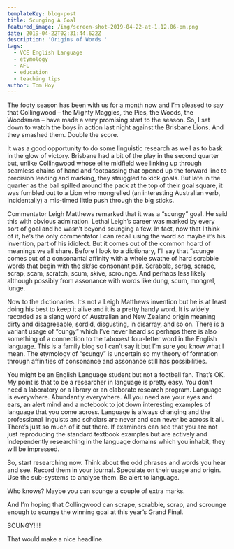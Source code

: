 ```yaml
---
templateKey: blog-post
title: Scunging A Goal
featured_image: /img/screen-shot-2019-04-22-at-1.12.06-pm.png
date: 2019-04-22T02:31:44.622Z
description: 'Origins of Words '
tags:
  - VCE English Language
  - etymology
  - AFL
  - education
  - teaching tips
author: Tom Hoy
---
```

The footy season has been with us for a month now and I’m pleased to say that Collingwood – the Mighty Maggies, the Pies, the Woods, the Woodsmen – have made a very promising start to the season. So, I sat down to watch the boys in action last night against the Brisbane Lions. And they smashed them. Double the score. 

It was a good opportunity to do some linguistic research as well as to bask in the glow of victory. Brisbane had a bit of the play in the second quarter but, unlike Collingwood whose elite midfield wee linking up through seamless chains of hand and footpassing that opened up the forward line to precision leading and marking, they struggled to kick goals. But late in the quarter as the ball spilled around the pack at the top of their goal square, it was fumbled out to a Lion who mongrelled (an interesting Australian verb, incidentally) a mis-timed little push through the big sticks. 

Commentator Leigh Matthews remarked that it was a “scungy” goal. He said this with obvious admiration. Lethal Leigh’s career was marked by every sort of goal and he wasn’t beyond scunging a few. In fact, now that I think of it, he’s the only commentator I can recall using the word so maybe it’s his invention, part of his idiolect. But it comes out of the common hoard of meanings we all share. Before I look to a dictionary, I’ll say that “scunge comes out of a consonantal affinity with a whole swathe of hard scrabble words that begin with the sk/sc consonant pair. Scrabble, scrag, scrape, scrap, scam, scratch, scum, skive, scrounge. And perhaps less likely although possibly from assonance with words like dung, scum, mongrel, lunge. 

Now to the dictionaries. It’s not a Leigh Matthews invention but he is at least doing his best to keep it alive and it is a pretty handy word. It is widely recorded as a slang word of Australian and New Zealand origin meaning dirty and disagreeable, sordid, disgusting, in disarray, and so on. There is a variant usage of “cungy” which I’ve never heard so perhaps there is also something of a connection to the tabooest four-letter word in the English language. This is a family blog so I can’t say it but I’m sure you know what I mean. The etymology of “scungy” is uncertain so my theory of formation through affinities of consonance and assonance still has possibilities.

You might be an English Language student but not a football fan. That’s OK. My point is that to be a researcher in language is pretty easy. You don’t need a laboratory or a library or an elaborate research program. Language is everywhere. Abundantly everywhere. All you need are your eyes and ears, an alert mind and a notebook to jot down interesting examples of language that you come across. Language is always changing and the professional linguists and scholars are never and can never be across it all. There’s just so much of it out there. If examiners can see that you are not just reproducing the standard textbook examples but are actively and independently researching in the language domains which you inhabit, they will be impressed.

So, start researching now. Think about the odd phrases and words you hear and see. Record them in your journal. Speculate on their usage and origin. Use the sub-systems to analyse them. Be alert to language.

Who knows? Maybe you can scunge a couple of extra marks.

And I’m hoping that Collingwood can scrape, scrabble, scrap, and scrounge enough to scunge the winning goal at this year’s Grand Final. 

SCUNGY!!!!

That would make a nice headline.
